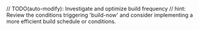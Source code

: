 // TODO(auto-modify): Investigate and optimize build frequency
// hint: Review the conditions triggering 'build-now' and consider implementing a more efficient build schedule or conditions.

